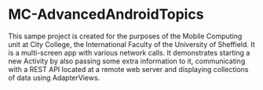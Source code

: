 # MC-AdvancedAndroidTopics
This sampe project is created for the purposes of the Mobile Computing unit at City College, the International Faculty of the University of Sheffield. It is a multi-screen app with various network calls. It demonstrates starting a new Activity by also passing some extra information to it, communicating with a REST API located at a remote web server and displaying collections of data using AdapterViews.
